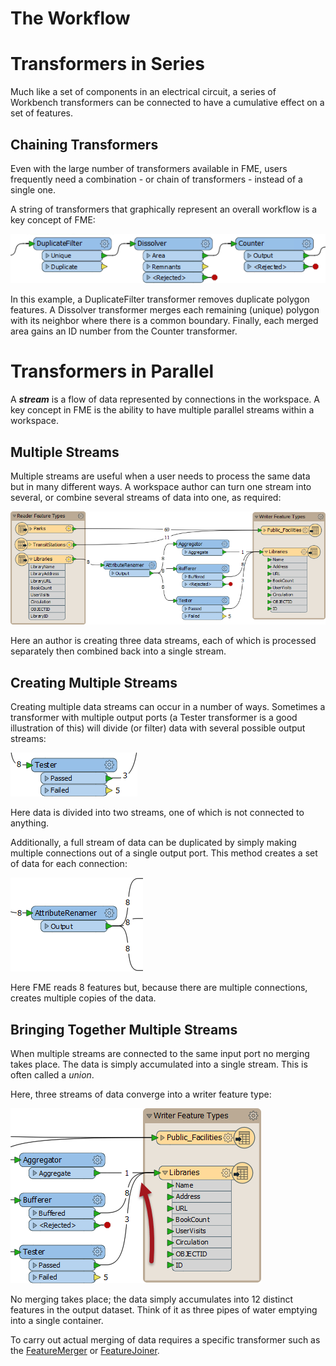 # The Workflow

<!-- How data moves across canvas, looping -->

# Transformers in Series

Much like a set of components in an electrical circuit, a series of Workbench transformers can be connected to have a cumulative effect on a set of features.

## Chaining Transformers

Even with the large number of transformers available in FME, users frequently need a combination - or chain of transformers - instead of a single one.

A string of transformers that graphically represent an overall workflow is a key concept of FME:

![](./Images/Img2.028.TransformersInSeries.png)

In this example, a DuplicateFilter transformer removes duplicate polygon features. A Dissolver transformer merges each remaining (unique) polygon with its neighbor where there is a common boundary. Finally, each merged area gains an ID number from the Counter transformer.

# Transformers in Parallel

A ***stream*** is a flow of data represented by connections in the workspace. A key concept in FME is the ability to have multiple parallel streams within a workspace.

## Multiple Streams

Multiple streams are useful when a user needs to process the same data but in many different ways. A workspace author can turn one stream into several, or combine several streams of data into one, as required:

![](./Images/Img2.030.MultipleStreams.png)

Here an author is creating three data streams, each of which is processed separately then combined back into a single stream.

## Creating Multiple Streams

Creating multiple data streams can occur in a number of ways. Sometimes a transformer with multiple output ports (a Tester transformer is a good illustration of this) will divide (or filter) data with several possible output streams:

![](./Images/Img2.031.MultiPortSplit.png)

Here data is divided into two streams, one of which is not connected to anything.

Additionally, a full stream of data can be duplicated by simply making multiple connections out of a single output port. This method creates a set of data for each connection:

![](./Images/Img2.032.DuplicatedStreams.png)

Here FME reads 8 features but, because there are multiple connections, creates multiple copies of the data.

## Bringing Together Multiple Streams

When multiple streams are connected to the same input port no merging takes place. The data is simply accumulated into a single stream. This is often called a *union*.

Here, three streams of data converge into a writer feature type:

![](./Images/Img2.033.UnionOfStreams.png)

No merging takes place; the data simply accumulates into 12 distinct features in the output dataset. Think of it as three pipes of water emptying into a single container.

To carry out actual merging of data requires a specific transformer such as the [FeatureMerger](http://docs.safe.com/fme/html/FME_Desktop_Documentation/FME_Transformers/Transformers/featuremerger.htm) or [FeatureJoiner](http://docs.safe.com/fme/html/FME_Desktop_Documentation/FME_Transformers/Transformers/featurejoiner.htm).
